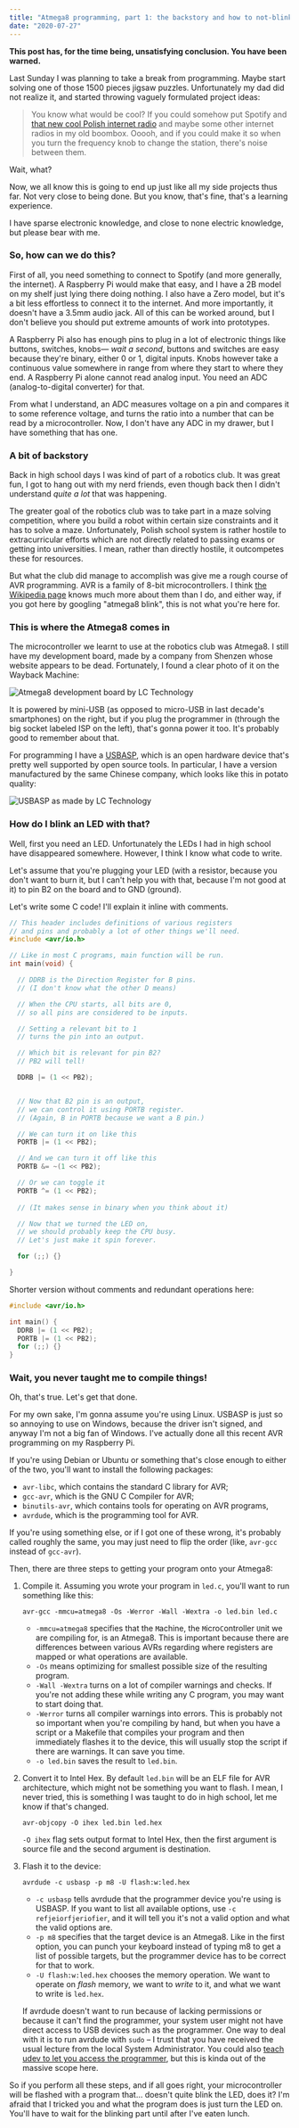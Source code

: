 ```yaml
---
title: "Atmega8 programming, part 1: the backstory and how to not-blink an LED"
date: "2020-07-27"
---
```


**This post has, for the time being, unsatisfying conclusion. You have been
warned.**

Last Sunday I was planning to take a break from programming. Maybe start solving
one of those 1500 pieces jigsaw puzzles. Unfortunately my dad did not realize
it, and started throwing vaguely formulated project ideas:

> You know what would be cool? If you could somehow put Spotify and [that new
cool Polish internet radio](https://nowyswiat.online) and maybe some other
internet radios in my old boombox.  Ooooh, and if you could make it so when you
turn the frequency knob to change the station, there's noise between them.

Wait, what?

Now, we all know this is going to end up just like all my side projects thus
far. Not very close to being done. But you know, that's fine, that's a learning
experience.

I have sparse electronic knowledge, and close to none electric knowledge, but
please bear with me.

### So, how can we do this?

First of all, you need something to connect to Spotify (and more generally, the
internet). A Raspberry Pi would make that easy, and I have a 2B model on my
shelf just lying there doing nothing. I also have a Zero model, but it's a bit
less effortless to connect it to the internet. And more importantly, it doesn't
have a 3.5mm audio jack. All of this can be worked around, but I don't believe
you should put extreme amounts of work into prototypes.

A Raspberry Pi also has enough pins to plug in a lot of electronic things like
buttons, switches, knobs— _wait a second_, buttons and switches are easy because
they're binary, either 0 or 1, digital inputs. Knobs however take a continuous
value somewhere in range from where they start to where they end. A Raspberry Pi
alone cannot read analog input. You need an ADC (analog-to-digital converter)
for that.

From what I understand, an ADC measures voltage on a pin and compares it to some
reference voltage, and turns the ratio into a number that can be read by a
microcontroller. Now, I don't have any ADC in my drawer, but I have something
that has one.

### A bit of backstory

Back in high school days I was kind of part of a robotics club. It was great
fun, I got to hang out with my nerd friends, even though back then I didn't
understand _quite a lot_ that was happening.

The greater goal of the robotics club was to take part in a maze solving
competition, where you build a robot within certain size constraints and it has
to solve a maze. Unfortunately, Polish school system is rather hostile to
extracurricular efforts which are not directly related to passing exams or
getting into universities. I mean, rather than directly hostile, it outcompetes
these for resources.

But what the club did manage to accomplish was give me a rough course of AVR
programming. AVR is a family of 8-bit microcontrollers. I think [the Wikipedia
page](https://en.wikipedia.org/wiki/AVR_microcontrollers) knows much more about
them than I do, and either way, if you got here by googling "atmega8 blink",
this is not what you're here for.

### This is where the Atmega8 comes in

The microcontroller we learnt to use at the robotics club was Atmega8. I still
have my development board, made by a company from Shenzen whose website appears
to be dead. Fortunately, I found a clear photo of it on the Wayback Machine:

![Atmega8 development board by LC
Technology](https://web.archive.org/web/20150912030736im_/http://www.lctech-inc.com/Images/Product/1abeef7b-be16-44e9-a0f5-962d25bc4a35.png)

It is powered by mini-USB (as opposed to micro-USB in last decade's
smartphones) on the right, but if you plug the programmer in (through the big
socket labeled ISP on the left), that's gonna power it too. It's probably good
to remember about that.

For programming I have a [USBASP](https://www.fischl.de/usbasp/), which is an
open hardware device that's pretty well supported by open source tools. In
particular, I have a version manufactured by the same Chinese company, which
looks like this in potato quality:

![USBASP as made by LC
Technology](https://web.archive.org/web/20150911150052im_/http://www.lctech-inc.com/Images/Product/T1m24UXhdbXXbMjXPb_123001.jpg_160x160.jpg)

### How do I blink an LED with that?

Well, first you need an LED. Unfortunately the LEDs I had in high school have
disappeared somewhere. However, I think I know what code to write.

Let's assume that you're plugging your LED (with a resistor, because you don't
want to burn it, but I can't help you with that, because I'm not good at it) to
pin B2 on the board and to GND (ground).

Let's write some C code! I'll explain it inline with comments.

```c
// This header includes definitions of various registers
// and pins and probably a lot of other things we'll need.
#include <avr/io.h>

// Like in most C programs, main function will be run.
int main(void) {

  // DDRB is the Direction Register for B pins.
  // (I don't know what the other D means)

  // When the CPU starts, all bits are 0,
  // so all pins are considered to be inputs.

  // Setting a relevant bit to 1
  // turns the pin into an output.

  // Which bit is relevant for pin B2?
  // PB2 will tell!

  DDRB |= (1 << PB2);


  // Now that B2 pin is an output,
  // we can control it using PORTB register.
  // (Again, B in PORTB because we want a B pin.)

  // We can turn it on like this
  PORTB |= (1 << PB2);

  // And we can turn it off like this
  PORTB &= ~(1 << PB2);

  // Or we can toggle it
  PORTB ^= (1 << PB2);
  
  // (It makes sense in binary when you think about it)

  // Now that we turned the LED on,
  // we should probably keep the CPU busy.
  // Let's just make it spin forever.

  for (;;) {}

}
```

Shorter version without comments and redundant operations here:

```c
#include <avr/io.h>

int main() {
  DDRB |= (1 << PB2);
  PORTB |= (1 << PB2);
  for (;;) {}
}
```

### Wait, you never taught me to compile things!

Oh, that's true. Let's get that done.

For my own sake, I'm gonna assume you're using Linux. USBASP is just so so
annoying to use on Windows, because the driver isn't signed, and anyway I'm not
a big fan of Windows. I've actually done all this recent AVR programming on my
Raspberry Pi.

If you're using Debian or Ubuntu or something that's close enough to either of
the two, you'll want to install the following packages:

 - `avr-libc`, which contains the standard C library for AVR;
 - `gcc-avr`, which is the GNU C Compiler for AVR;
 - `binutils-avr`, which contains tools for operating on AVR programs,
 - `avrdude`, which is the programming tool for AVR.

If you're using something else, or if I got one of these wrong, it's probably
called roughly the same, you may just need to flip the order (like, `avr-gcc`
instead of `gcc-avr`).

Then, there are three steps to getting your program onto your Atmega8:

1. Compile it. Assuming you wrote your program in `led.c`, you'll want to run
   something like this:

   ```shell {linenos=false}
   avr-gcc -mmcu=atmega8 -Os -Werror -Wall -Wextra -o led.bin led.c
   ```

   - `-mmcu=atmega8` specifies that the `M`achine, the `M`icro`C`ontroller
     `U`nit we are compiling for, is an Atmega8. This is important because there
     are differences between various AVRs regarding where registers are mapped
     or what operations are available.
   - `-Os` means optimizing for smallest possible size of the resulting program.
   - `-Wall -Wextra` turns on a lot of compiler warnings and checks. If you're
     not adding these while writing any C program, you may want to start doing
     that.
   - `-Werror` turns all compiler warnings into errors. This is probably not so
     important when you're compiling by hand, but when you have a script or a
     Makefile that compiles your program and then immediately flashes it to the
     device, this will usually stop the script if there are warnings. It can
     save you time.
   - `-o led.bin` saves the result to `led.bin`.

2. Convert it to Intel Hex. By default `led.bin` will be an ELF file for AVR
   architecture, which might not be something you want to flash. I mean, I never
   tried, this is something I was taught to do in high school, let me know if
   that's changed.

   ```shell {linenos=false}
   avr-objcopy -O ihex led.bin led.hex
   ```

   `-O ihex` flag sets output format to Intel Hex, then the first argument is
   source file and the second argument is destination.

3. Flash it to the device:

   ```shell {linenos=false}
   avrdude -c usbasp -p m8 -U flash:w:led.hex
   ```

   - `-c usbasp` tells avrdude that the programmer device you're using is
     USBASP. If you want to list all available options, use `-c
     refjeiorfjeriofier`, and it will tell you it's not a valid option and what
     the valid options are.
   - `-p m8` specifies that the target device is an Atmega8. Like in the first
     option, you can punch your keyboard instead of typing m8 to get a list of
     possible targets, but the programmer device has to be correct for that to
     work.
   - `-U flash:w:led.hex` chooses the memory operation. We want to operate on
     _flash_ memory, we want to _write_ to it, and what we want to write is
     `led.hex`.

   If avrdude doesn't want to run because of lacking permissions or because it
   can't find the programmer, your system user might not have direct access to
   USB devices such as the programmer. One way to deal with it is to run avrdude
   with `sudo` – I trust that you have received the usual lecture from the local
   System Administrator. You could also [teach udev to let you access the
   programmer](https://wiki.archlinux.org/index.php/Udev#Accessing_firmware_programmers_and_USB_virtual_comm_devices),
   but this is kinda out of the massive scope here.

So if you perform all these steps, and if all goes right, your microcontroller
will be flashed with a program that… doesn't quite blink the LED, does it? I'm
afraid that I tricked you and what the program does is just turn the LED on.
You'll have to wait for the blinking part until after I've eaten lunch.
